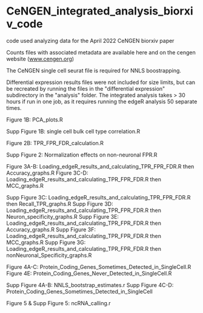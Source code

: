 # CeNGEN_integrated_analysis_biorxiv_code
code used analyzing data for the April 2022 CeNGEN biorxiv paper

Counts files with associated metadata are available here and on the cengen website (www.cengen.org)

The CeNGEN single cell seurat file is required for NNLS boostrapping.

Differential expression results files were not included for size limits, but can be recreated by running the files in the "differential expression" subdirectory in the "analysis" folder. The integrated analysis takes > 30 hours if run in one job, as it requires running the edgeR analysis 50 separate times.

Figure 1B: PCA_plots.R

Supp Figure 1B: single cell bulk cell type correlation.R

Figure 2B: TPR_FPR_FDR_calculation.R

Supp Figure 2: Normalization effects on non-neuronal FPR.R

Figure 3A-B: Loading_edgeR_results_and_calculating_TPR_FPR_FDR.R then Accuracy_graphs.R
Figure 3C-D: Loading_edgeR_results_and_calculating_TPR_FPR_FDR.R then MCC_graphs.R

Supp Figure 3C: Loading_edgeR_results_and_calculating_TPR_FPR_FDR.R then Recall_TPR_graphs.R
Supp Figure 3D: Loading_edgeR_results_and_calculating_TPR_FPR_FDR.R then Neuron_specificity_graphs.R
Supp Figure 3E: Loading_edgeR_results_and_calculating_TPR_FPR_FDR.R then Accuracy_graphs.R
Supp Figure 3F: Loading_edgeR_results_and_calculating_TPR_FPR_FDR.R then MCC_graphs.R
Supp Figure 3G: Loading_edgeR_results_and_calculating_TPR_FPR_FDR.R then nonNeuronal_Specificity_graphs.R

Figure 4A-C: Protein_Coding_Genes_Sometimes_Detected_in_SingleCell.R
Figure 4E: Protein_Coding_Genes_Never_Detected_in_SingleCell.R

Supp Figure 4A-B: NNLS_bootstrap_estimates.r
Supp Figure 4C-D: Protein_Coding_Genes_Sometimes_Detected_in_SingleCell

Figure 5 & Supp Figure 5: ncRNA_calling.r
